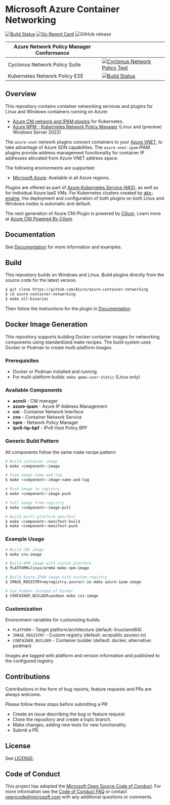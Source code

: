 # Microsoft Azure Container Networking

[![Build Status](https://msazure.visualstudio.com/One/_apis/build/status/Custom/Networking/ContainerNetworking/Azure.azure-container-networking?branchName=master)](https://msazure.visualstudio.com/One/_build/latest?definitionId=95007&branchName=master) [![Go Report Card](https://goreportcard.com/badge/github.com/Azure/azure-container-networking)](https://goreportcard.com/report/github.com/Azure/azure-container-networking)  ![GitHub release](https://img.shields.io/github/release/Azure/azure-container-networking.svg)

| Azure Network Policy Manager Conformance      |  |
| ----------- | ----------- |
| Cyclonus Network Policy Suite      | [![Cyclonus Network Policy Test](https://github.com/Azure/azure-container-networking/actions/workflows/cyclonus-netpol-test.yaml/badge.svg?branch=master)](https://github.com/Azure/azure-container-networking/actions/workflows/cyclonus-netpol-test.yaml)       |
| Kubernetes Network Policy E2E  | [![Build Status](https://dev.azure.com/msazure/One/_apis/build/status/Custom/Networking/ContainerNetworking/NPM%20Conformance%20Tests?branchName=master)](https://dev.azure.com/msazure/One/_build/latest?definitionId=195725&branchName=master)  |



## Overview
This repository contains container networking services and plugins for Linux and Windows containers running on Azure:

* [Azure CNI network and IPAM plugins](docs/cni.md) for Kubernetes.
* [Azure NPM - Kubernetes Network Policy Manager](docs/npm.md) (Linux and (preview) Windows Server 2022)

The `azure-vnet` network plugins connect containers to your [Azure VNET](https://docs.microsoft.com/en-us/azure/virtual-network/virtual-networks-overview), to take advantage of Azure SDN capabilities. The `azure-vnet-ipam` IPAM plugins provide address management functionality for container IP addresses allocated from Azure VNET address space.

The following environments are supported:
* [Microsoft Azure](https://azure.microsoft.com): Available in all Azure regions.

Plugins are offered as part of [Azure Kubernetes Service (AKS)](https://docs.microsoft.com/en-us/azure/aks/), as well as for individual Azure IaaS VMs. For Kubernetes clusters created by [aks-engine](https://github.com/Azure/aks-engine), the deployment and configuration of both plugins on both Linux and Windows nodes is automatic and default.

The next generation of Azure CNI Plugin is powered by [Cilium](https://cilium.io/). Learn more at [Azure CNI Powered By Cilium](docs/cilium.md)

## Documentation
See [Documentation](docs/) for more information and examples.

## Build
This repository builds on Windows and Linux. Build plugins directly from the source code for the latest version.

```bash
$ git clone https://github.com/Azure/azure-container-networking
$ cd azure-container-networking
$ make all-binaries
```

Then follow the instructions for the plugin in [Documentation](docs/).

## Docker Image Generation
This repository supports building Docker container images for networking components using standardized make recipes. The build system uses Docker or Podman to create multi-platform images.

### Prerequisites
- Docker or Podman installed and running
- For multi-platform builds: `make qemu-user-static` (Linux only)

### Available Components
- **acncli** - CNI manager
- **azure-ipam** - Azure IP Address Management
- **cni** - Container Network Interface
- **cns** - Container Network Service
- **npm** - Network Policy Manager
- **ipv6-hp-bpf** - IPv6 Host Policy BPF

### Generic Build Pattern
All components follow the same make recipe pattern:

```bash
# Build container image
$ make <component>-image

# View image name and tag
$ make <component>-image-name-and-tag

# Push image to registry
$ make <component>-image-push

# Pull image from registry
$ make <component>-image-pull

# Build multi-platform manifest
$ make <component>-manifest-build
$ make <component>-manifest-push
```

### Example Usage
```bash
# Build CNS image
$ make cns-image

# Build NPM image with custom platform
$ PLATFORM=linux/arm64 make npm-image

# Build Azure-IPAM image with custom registry
$ IMAGE_REGISTRY=myregistry.azurecr.io make azure-ipam-image

# Use Podman instead of Docker
$ CONTAINER_BUILDER=podman make cni-image
```

### Customization
Environment variables for customizing builds:
- `PLATFORM` - Target platform/architecture (default: linux/amd64)
- `IMAGE_REGISTRY` - Custom registry (default: acnpublic.azurecr.io)
- `CONTAINER_BUILDER` - Container builder (default: docker, alternative: podman)

Images are tagged with platform and version information and published to the configured registry.

## Contributions
Contributions in the form of bug reports, feature requests and PRs are always welcome.

Please follow these steps before submitting a PR:
* Create an issue describing the bug or feature request.
* Clone the repository and create a topic branch.
* Make changes, adding new tests for new functionality.
* Submit a PR.

## License
See [LICENSE](LICENSE).

## Code of Conduct
This project has adopted the [Microsoft Open Source Code of Conduct](https://opensource.microsoft.com/codeofconduct/). For more information see the [Code of Conduct FAQ](https://opensource.microsoft.com/codeofconduct/faq/) or contact [opencode@microsoft.com](mailto:opencode@microsoft.com) with any additional questions or comments.
